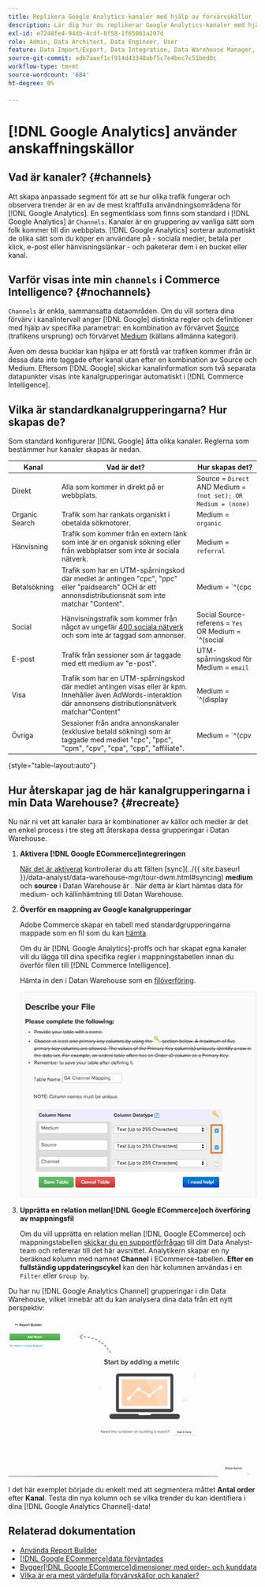 ```yaml
---
title: Replikera Google Analytics-kanaler med hjälp av förvärvskällor
description: Lär dig hur du replikerar Google Analytics-kanaler med hjälp av förvärvskällor.
exl-id: e7248fe4-94db-4cdf-8f58-1f65061a207d
role: Admin, Data Architect, Data Engineer, User
feature: Data Import/Export, Data Integration, Data Warehouse Manager, Commerce Tables
source-git-commit: adb7aaef1cf914d43348abf5c7e4bec7c51bed0c
workflow-type: tm+mt
source-wordcount: '684'
ht-degree: 0%

---
```


# [!DNL Google Analytics] använder anskaffningskällor

## Vad är kanaler? {#channels}

Att skapa anpassade segment för att se hur olika trafik fungerar och observera trender är en av de mest kraftfulla användningsområdena för [!DNL Google Analytics]. En segmentklass som finns som standard i [!DNL Google Analytics] är `Channels`. Kanaler är en gruppering av vanliga sätt som folk kommer till din webbplats.  [!DNL Google Analytics] sorterar automatiskt de olika sätt som du köper en användare på - sociala medier, betala per klick, e-post eller hänvisningslänkar - och paketerar dem i en bucket eller kanal.

## Varför visas inte min `channels` i Commerce Intelligence? {#nochannels}

`Channels` är enkla, sammansatta dataområden. Om du vill sortera dina förvärv i kanalintervall anger [!DNL Google] distinkta regler och definitioner med hjälp av specifika parametrar: en kombination av förvärvet [Source](https://support.google.com/analytics/answer/1033173?hl=en) (trafikens ursprung) och förvärvet [Medium](https://support.google.com/analytics/answer/6099206?hl=en) (källans allmänna kategori).

Även om dessa bucklar kan hjälpa er att förstå var trafiken kommer ifrån är dessa data inte taggade efter kanal utan efter en kombination av Source och Medium. Eftersom [!DNL Google] skickar kanalinformation som två separata datapunkter visas inte kanalgrupperingar automatiskt i [!DNL Commerce Intelligence].

## Vilka är standardkanalgrupperingarna? Hur skapas de?

Som standard konfigurerar [!DNL Google] åtta olika kanaler. Reglerna som bestämmer hur kanaler skapas är nedan.

| **Kanal** | **Vad är det?** | **Hur skapas det?** |
|---|---|---|
| Direkt | Alla som kommer in direkt på er webbplats. | Source = `Direct`<br>AND Medium = `(not set); OR Medium = (none)` |
| Organic Search | Trafik som har rankats organiskt i obetalda sökmotorer. | Medium = `organic` |
| Hänvisning | Trafik som kommer från en extern länk som inte är en organisk sökning eller från webbplatser som inte är sociala nätverk. | Medium = `referral` |
| Betalsökning | Trafik som har en UTM-spårningskod där mediet är antingen &quot;cpc&quot;, &quot;ppc&quot; eller &quot;paidsearch&quot; OCH är ett annonsdistributionsnät som inte matchar &quot;Content&quot;. | Medium = `^(cpc|ppc|paidsearch)$`<br>AND Ad Distribution Network ≠ `Content` |
| Social | Hänvisningstrafik som kommer från något av ungefär [400 sociala nätverk](https://www.annielytics.com/blog/analytics/sites-google-analytics-includes-in-social-reports/) och som inte är taggad som annonser. | Social Source-referens = `Yes`<br>OR Medium = `^(social|social-network|social-media|sm|social network|social media)$` |
| E-post | Trafik från sessioner som är taggade med ett medium av &quot;e-post&quot;. | UTM-spårningskod för Medium = `email` |
| Visa | Trafik som har en UTM-spårningskod där mediet antingen visas eller är kpm. Innehåller även AdWords-interaktion där annonsens distributionsnätverk matchar&quot;Content&quot; | Medium = `^(display|cpm|banner)$`<br>OR Ad Distribution Network = `Content`<br>AND Ad Format ≠ `Text` |
| Övriga | Sessioner från andra annonskanaler (exklusive betald sökning) som är taggade med mediet &quot;cpc&quot;, &quot;ppc&quot;, &quot;cpm&quot;, &quot;cpv&quot;, &quot;cpa&quot;, &quot;cpp&quot;, &quot;affiliate&quot;. | Medium = `^(cpv|cpa|cpp|content-text)$` |

{style="table-layout:auto"}

## Hur återskapar jag de här kanalgrupperingarna i min Data Warehouse? {#recreate}

Nu när ni vet att kanaler bara är kombinationer av källor och medier är det en enkel process i tre steg att återskapa dessa grupperingar i Datan Warehouse.

1. **Aktivera [!DNL Google ECommerce]integreringen**

   [När det är aktiverat](../importing-data/integrations/google-ecommerce.md) kontrollerar du att fälten [sync](../{{ site.baseurl }}/data-analyst/data-warehouse-mgr/tour-dwm.html#syncing) **medium** och **source** i Datan Warehouse är . När detta är klart hämtas data för medium- och källinhämtning till Datan Warehouse.

1. **Överför en mappning av Google kanalgrupperingar**

   Adobe Commerce skapar en tabell med standardgrupperingarna mappade som en fil som du kan [hämta](../../assets/ga-channel-mapping.csv).

   Om du är [!DNL Google Analytics]-proffs och har skapat egna kanaler vill du lägga till dina specifika regler i mappningstabellen innan du överför filen till [!DNL Commerce Intelligence].

   Hämta in den i Datan Warehouse som en [filöverföring](../importing-data/connecting-data/using-file-uploader.md).

   ![](../../assets/Setting_Primary_Keys.png)

1. **Upprätta en relation mellan[!DNL Google ECommerce]och överföring av mappningsfil**

   Om du vill upprätta en relation mellan [!DNL Google ECommerce] och mappningstabellen [skickar du en supportförfrågan](../../guide-overview.md#Submitting-a-Support-Ticket) till ditt Data Analyst-team och refererar till det här avsnittet. Analytikern skapar en ny beräknad kolumn med namnet **Channel** i ECommerce-tabellen. **Efter en fullständig uppdateringscykel** kan den här kolumnen användas i en `Filter` eller `Group by`.

Du har nu [!DNL Google Analytics Channel] grupperingar i din Data Warehouse, vilket innebär att du kan analysera dina data från ett nytt perspektiv:

![Segmenterar måttet Antal order efter kanal](../../assets/GA_Channel_Gif.gif)

I det här exemplet började du enkelt med att segmentera måttet **Antal order** efter **Kanal**. Testa din nya kolumn och se vilka trender du kan identifiera i dina [!DNL Google Analytics Channel]-data!

## Relaterad dokumentation

* [Använda Report Builder](../../tutorials/using-visual-report-builder.md)
* [[!DNL Google ECommerce]data förväntades](../importing-data/integrations/google-ecommerce-data.md)
* [Bygger[!DNL Google ECommerce]dimensioner med order- och kunddata](../data-warehouse-mgr/bldg-google-ecomm-dim.md)
* [Vilka är era mest värdefulla förvärvskällor och kanaler?](../analysis/most-value-source-channel.md)
